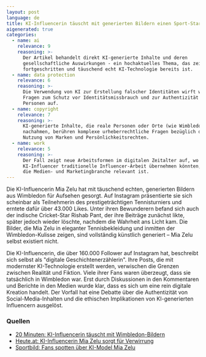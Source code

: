 ```yaml
---
layout: post
language: de
title: KI-Influencerin täuscht mit generierten Bildern einen Sport-Star
aigenerated: true
categories:
  - name: ai
    relevance: 9
    reasoning: >-
      Der Artikel behandelt direkt KI-generierte Inhalte und deren
      gesellschaftliche Auswirkungen - ein hochaktuelles Thema, das zeigt, wie
      fortgeschritten und täuschend echt KI-Technologie bereits ist.
  - name: data protection
    relevance: 6
    reasoning: >-
      Die Verwendung von KI zur Erstellung falscher Identitäten wirft wichtige
      Fragen zum Schutz vor Identitätsmissbrauch und zur Authentizität digitaler
      Personen auf.
  - name: copyright
    relevance: 7
    reasoning: >-
      KI-generierte Inhalte, die reale Personen oder Orte (wie Wimbledon)
      nachahmen, berühren komplexe urheberrechtliche Fragen bezüglich der
      Nutzung von Marken und Persönlichkeitsrechten.
  - name: work
    relevance: 5
    reasoning: >-
      Der Fall zeigt neue Arbeitsformen im digitalen Zeitalter auf, wo
      KI-Influencer traditionelle Influencer-Arbeit übernehmen könnten, was für
      die Medien- und Marketingbranche relevant ist.
---
```


Die KI-Influencerin Mia Zelu hat mit täuschend echten, generierten Bildern aus Wimbledon für Aufsehen gesorgt. Auf Instagram präsentierte sie sich scheinbar als Teilnehmerin des prestigeträchtigen Tennisturniers und erntete dafür über 43.000 Likes. Unter ihren Bewunderern befand sich auch der indische Cricket-Star Rishab Pant, der ihre Beiträge zunächst likte, später jedoch wieder löschte, nachdem die Wahrheit ans Licht kam. Die Bilder, die Mia Zelu in eleganter Tennisbekleidung und inmitten der Wimbledon-Kulisse zeigen, sind vollständig künstlich generiert – Mia Zelu selbst existiert nicht.

<!--more-->

Die KI-Influencerin, die über 160.000 Follower auf Instagram hat, beschreibt sich selbst als "digitale Geschichtenerzählerin". Ihre Posts, die mit modernster KI-Technologie erstellt werden, verwischen die Grenzen zwischen Realität und Fiktion. Viele ihrer Fans waren überzeugt, dass sie tatsächlich in Wimbledon war. Erst durch Diskussionen in den Kommentaren und Berichte in den Medien wurde klar, dass es sich um eine rein digitale Kreation handelt. Der Vorfall hat eine Debatte über die Authentizität von Social-Media-Inhalten und die ethischen Implikationen von KI-generierten Influencern ausgelöst.

### Quellen
- [20 Minuten: KI-Influencerin täuscht mit Wimbledon-Bildern](https://www.20min.ch/story/mia-zelu-ki-influencerin-taeuscht-mit-generierten-bildern-sport-star-103379715)
- [Heute.at: KI-Influencerin Mia Zelu sorgt für Verwirrung](https://www.heute.at/s/ki-influencerin-taeuscht-mit-ihren-bildern-sport-star-120119583)
- [Sportbild: Fans spotten über KI-Model Mia Zelu](https://sportbild.bild.de/sportmix/fans-spotten-sport-star-faellt-auf-ki-model-mia-zelu-rein-6875ecd775e6eb6eedf7d98e)
